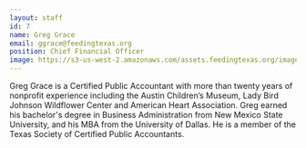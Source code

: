 ```yaml
---
layout: staff
id: 7
name: Greg Grace
email: ggrace@feedingtexas.org
position: Chief Financial Officer
image: https://s3-us-west-2.amazonaws.com/assets.feedingtexas.org/images/staff/greg-grace.JPG
---
```


Greg Grace is a Certified Public Accountant with more than twenty years of nonprofit experience including the Austin Children’s Museum, Lady Bird Johnson Wildflower Center and American Heart Association. Greg earned his bachelor's degree in Business Administration from New Mexico State University, and his MBA from the University of Dallas. He is a member of the Texas Society of Certified Public Accountants.

